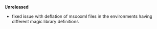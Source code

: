 **Unreleased**

- fixed issue with deflation of msooxml files in the environments having different magic library definitions
